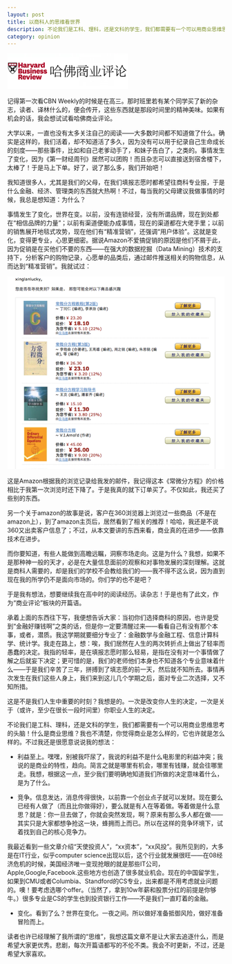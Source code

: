 ```yaml
---
layout: post
title: 以商科人的思维看世界
description: 不论我们是工科、理科，还是文科的学生，我们都需要有一个可以用商业思维思考的头脑。什么是商业思维？你觉得商业是怎么样的，它也许就是怎么样的。
category: opinion
---
```


![Harvard Business](/images/business-vision/harvard-business.jpeg)

记得第一次看CBN Weekly的时候是在高三。那时班里若有某个同学买了新的杂志，读者、译林什么的，便会传开，这些东西就是那段时间里的精神美味。如果有机会的话，我会想试试看哈佛商业评论。

大学以来，一直也没有太多关注自己的阅读——大多数时间都不知道做了什么。确实是这样的，我们活着，却不知道活了多久，因为没有可以用于纪录自己生命成长的刻度——那些事件，比如和自己老爹动手了，和妹子告白了，之类的。事情发生了变化，因为《第一财经周刊》居然可以团购！而且杂志可以直接送到宿舍楼下，太棒了！于是马上下单。好了，说了那么多，我们开始吧！

我知道很多人，尤其是我们的父母，在我们填报志愿时都希望往商科专业报，于是什么金融、经济、管理类的东西就大热啊！不过，每当我的父母建议我做事情的时候，我总是想知道：为什么？

事情发生了变化，世界在变。以前，没有连锁经营，没有所谓品牌，现在到处都在“相信品牌的力量”；以前有渠道便能办成事情，现在的渠道都在大佬手里；以前的销售展开地毯式攻势，现在他们有“精准营销”，还强调“用户体验”。这就是变化，变得更专业，心思更细密。据说Amazon不爱搞促销的原因是他们不屑于此，因为促销是在买他们不要的东西——在强大的数据挖掘（Data Mining）技术的支持下，分析客户的购物记录，心愿单的品类后，通过邮件推送相关的购物信息，从而达到“精准营销”。我就试过：

![Amazon](/images/business-vision/amazon.png)

这是Amazon根据我的浏览记录给我发的邮件，我记得这本《常微分方程》的价格相比于我第一次浏览时还下降了。于是我真的就下订单买了。不仅如此，我还买了些别的东西。

另一个关于amazon的故事是说，客户在360浏览器上浏览过一些商品（不是在amazon上），到了amazon主页后，居然看到了相关的推荐！哈哈，我还是不说360又出卖客户信息了；不过，从本文要讲的东西来看，商业真的在进步——依靠技术在进步。

而你要知道，有些人能做到高瞻远瞩，洞察市场走向。这是为什么？我想，如果不是那种神一般的天才，必是在大量信息面前的观察和对事物发展的深刻理解。这就是商科人需要的，却是我们的学校不会教给我们的——我不得不这么说，因为直到现在我的所学仍不是面向市场的。你们学的也不是吧？

 



于是我有想法，想要继续我在高中时的阅读经历。读杂志！于是也有了此文，作为“商业评论”板块的开篇语。

承着上面的东西往下写，我便想告诉大家：当初你们选择商科的原因，也许是受到“金融好赚钱啊”之类的话，但是你一定要清醒过来——看看自己有没有那个本事，或者，潜质。我这学期就要细分专业了：金融数学与金融工程、信息计算科学、统计学。我走在路上，想：唉，我们居然在人生的两次转折点上做出了轻率而愚蠢的决定。我指的轻率，是在填报志愿时那么轻易，是指在没有对一个事情做了解之后就妄下决定；更可惜的是，我们的老师他们本身也不知道各个专业意味着什么——于是我们辛苦了三年，拼搏到了填志愿的前一天，然后就不知所去。事情再次发生在我们这些人身上，我们来到这儿几个学期之后，面对专业二次选择，又不知所措。

这是不是我们人生中重要的时刻？我想是的。一次是改变你人生的决定，一次是关于（或许，至少在很长一段时间里）你职业人生的决定。

不论我们是工科、理科，还是文科的学生，我们都需要有一个可以用商业思维思考的头脑！什么是商业思维？我也不清楚，你觉得商业是怎么样的，它也许就是怎么样的。不过我还是很愿意说说我的想法：

* 利益至上。嘿嘿，别被我吓尿了，我说的利益不是什么电影里的利益冲突；我说的是商业的特性，趋向。简言之就是哪里有机会，哪里有钱赚，就会往哪里走。我想，根据这一点，至少我们要明确地知道我们所做的决定意味着什么，是为了什么。

* 竞争。信息发达，消息传得很快，以前靠一个创业点子就可以发财。现在要么已经有人做了（而且比你做得好），要么就是有人在等着做。等着做是什么意思？就是：你一旦去做了，你就会突然发现，啊？原来有那么多人都在做——其实只是大家都想争抢这一块，蜂拥而上而已。所以在这样的竞争环境下，试着找到自己的核心竞争力。

我最近看到一些文章介绍“天使投资人”，“xx资本”，“xx风投”。我所见到的，大多是在IT行业，似乎computer science出现以后，这个行业就发展很旺——在08经济危机的时候，美国经济唯一变现抢眼的就是那些IT公司，Apple,Google,Facebook.这些地方也创造了很多就业机会。现在的中国留学生，如果到CMU或者Columbia、Standford的CS专业，出来都是不用考虑就业问题的。噢！要考虑选哪个offer。（当然了，拿到10w年薪和股票分红的前提是你够牛。）很多专业是CS的学生也到投资银行工作——不是我们一直盯着的金融。

* 变化。看到了么？世界在变化。一夜之间。所以做好准备抵御风险，做好准备冒险而上。

 

读者也许已经理解了我所谓的“思维”，我想这篇文章不是让大家去追逐什么，而是希望大家更优秀。悲剧，每次开篇语都写的不伦不类。我会不时更新，不过，还是希望大家喜欢。
